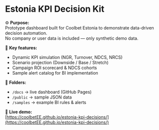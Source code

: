 # Estonia KPI Decision Kit

⚙️ **Purpose:**  
Prototype dashboard built for Coolbet Estonia to demonstrate data-driven decision automation.  
No company or user data is included — only synthetic demo data.

🧠 **Key features:**
- Dynamic KPI simulation (NGR, Turnover, NDCS, NRCS)
- Scenario projection (Downside / Base / Stretch)
- Campaign ROI scorecard & NDCS cohorts
- Sample alert catalog for BI implementation

🧩 **Folders:**
- `/docs` → live dashboard (GitHub Pages)
- `/public` → sample JSON data
- `/samples` → example BI rules & alerts

🔗 **Live demo:**  
[https://coolbetEE.github.io/estonia-kpi-decisions/](https://coolbetEE.github.io/estonia-kpi-decisions/)
